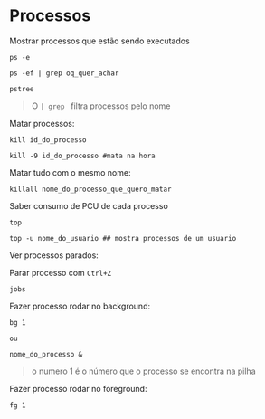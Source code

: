 # Processos

Mostrar processos que estão sendo executados 

```
ps -e

ps -ef | grep oq_quer_achar

pstree
```

> O `| grep ` filtra processos pelo nome

Matar processos:

```
kill id_do_processo

kill -9 id_do_processo #mata na hora
```
Matar tudo com o mesmo nome: 

```
killall nome_do_processo_que_quero_matar
```
Saber consumo de PCU de cada processo

```
top

top -u nome_do_usuario ## mostra processos de um usuario
```

Ver processos parados:

Parar processo com  `Ctrl+Z`

```
jobs
```

Fazer processo rodar no background:

```
bg 1

ou 

nome_do_processo &
```
> o numero 1 é o número que o processo se encontra na pilha 

Fazer processo rodar no foreground:

```
fg 1
```

